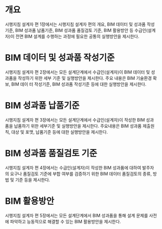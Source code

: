 #  개요
시행지침 설계자 편 1장에서는 시행지침 설계자 편의 개요, BIM 데이터 및 성과품 작성기준, BIM 성과품 납품기준, BIM 성과품 품질검토 기준, BIM 활용방안 등 수급인(설계자)이 전면 BIM 설계를 수행하는 과정에 필요한 공통의 실행방안을 제시한다.

# BIM 데이터 및 성과품 작성기준
시행지침 설계자 편 2장에서는 모든 설계단계에서 수급인(설계자)이 BIM 데이터 및 성과품을 작성하기 위한 세부 기준 및 실행방안을 제시한다. 주요 내용은 BIM 기술환경 확보, BIM 데이 터 작성기준, BIM 성과품 작성기준 등에 대한 실행방안을 제시한다.

# BIM 성과품 납품기준
시행지침 설계자 편 3장에서는 모든 설계단계에서 수급인(설계자)이 작성한 BIM 성과품을 납품하기 위한 세부기준 및 실행방안을 제시한다. 주요내용은 BIM 성과품 제출원칙, 대상 및 포맷, 납품기준 등에 대한 실행방안을 제시한다.

# BIM 성과품 품질검토 기준
시행지침 설계자 편 4장에서는 수급인(설계자)이 작성한 BIM 성과품에 대하여 발주자의 요구나 품질검토 기준에 부합 여부를 검증하기 위한 BIM 데이터 품질검토의 종류, 방법 및 기준 등을 제시한다.

# BIM 활용방안
시행지침 설계자 편 5장에서는 모든 설계단계에서 BIM 성과품을 통해 설계 문제를 사전에 파악하고 능동적으로 해결할 수 있는 BIM 활용방안을 제시한다.
